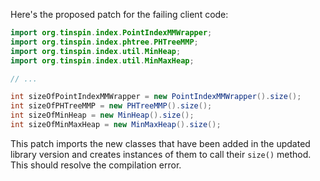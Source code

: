Here's the proposed patch for the failing client code:
```java
import org.tinspin.index.PointIndexMMWrapper;
import org.tinspin.index.phtree.PHTreeMMP;
import org.tinspin.index.util.MinHeap;
import org.tinspin.index.util.MinMaxHeap;

// ...

int sizeOfPointIndexMMWrapper = new PointIndexMMWrapper().size();
int sizeOfPHTreeMMP = new PHTreeMMP().size();
int sizeOfMinHeap = new MinHeap().size();
int sizeOfMinMaxHeap = new MinMaxHeap().size();
```
This patch imports the new classes that have been added in the updated library version and creates instances of them to call their `size()` method. This should resolve the compilation error.